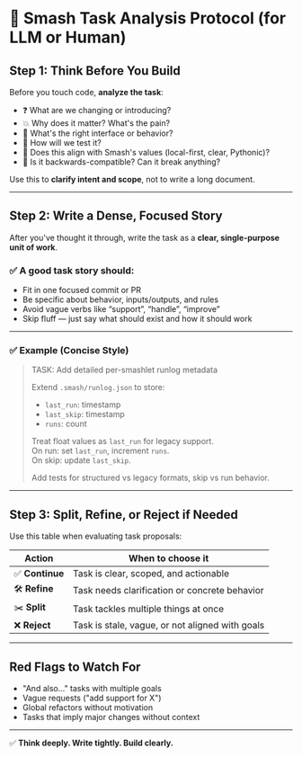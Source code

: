# 🧭 Smash Task Analysis Protocol (for LLM or Human)

## Step 1: Think Before You Build

Before you touch code, **analyze the task**:

- ❓ What are we changing or introducing?
- 💥 Why does it matter? What's the pain?
- 🎯 What's the right interface or behavior?
- 🧪 How will we test it?
- 🧱 Does this align with Smash's values (local-first, clear, Pythonic)?
- 🔁 Is it backwards-compatible? Can it break anything?

Use this to **clarify intent and scope**, not to write a long document.

---

## Step 2: Write a Dense, Focused Story

After you've thought it through, write the task as a **clear, single-purpose unit of work**.

### ✅ A good task story should:

- Fit in one focused commit or PR
- Be specific about behavior, inputs/outputs, and rules
- Avoid vague verbs like “support”, “handle”, “improve”
- Skip fluff — just say what should exist and how it should work

---

### ✅ Example (Concise Style)

> TASK: Add detailed per-smashlet runlog metadata
>
> Extend `.smash/runlog.json` to store:
>
> - `last_run`: timestamp
> - `last_skip`: timestamp
> - `runs`: count
>
> Treat float values as `last_run` for legacy support.  
> On run: set `last_run`, increment `runs`.  
> On skip: update `last_skip`.
>
> Add tests for structured vs legacy formats, skip vs run behavior.

---

## Step 3: Split, Refine, or Reject if Needed

Use this table when evaluating task proposals:

| Action          | When to choose it                               |
| --------------- | ----------------------------------------------- |
| ✅ **Continue** | Task is clear, scoped, and actionable           |
| 🛠️ **Refine**   | Task needs clarification or concrete behavior   |
| ✂️ **Split**    | Task tackles multiple things at once            |
| ❌ **Reject**   | Task is stale, vague, or not aligned with goals |

---

## Red Flags to Watch For

- "And also..." tasks with multiple goals
- Vague requests ("add support for X")
- Global refactors without motivation
- Tasks that imply major changes without context

---

✅ **Think deeply. Write tightly. Build clearly.**
